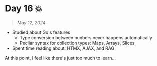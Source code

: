 # Day 16 💥

> *May 12, 2024*

- Studied about Go's features
  - Type conversion between nunbers never happens automatically
  - Pecliar syntax for collection types: Maps, Arrays, Slices
- Spent time reading about: HTMX, AJAX, and RAG

At this point, I feel like there's just too much to learn...